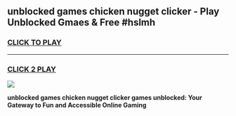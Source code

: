 
## unblocked games chicken nugget clicker - Play Unblocked Gmaes & Free #hslmh
<h3>
<a href="https://news.freeplayer.one?title=unblocked_games_chicken_nugget_clicker&ref=03M">CLICK TO PLAY</a></h3>
<hr>

<h3>
<a href="https://news.freeplayer.one?title=unblocked_games_chicken_nugget_clicker&ref=03M">CLICK 2 PLAY</a>
  
</h3>

<a href="https://news.freeplayer.one?title=unblocked_games_chicken_nugget_clicker&ref=03M"><img src="https://clearcache.store/games.png"></a>


**unblocked games chicken nugget clicker games unblocked: Your Gateway to Fun and Accessible Online Gaming**
